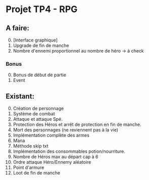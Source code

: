 # Projet TP4 - RPG

## A faire:


0)  [Interface graphique]
1) Upgrade de fin de manche
2) Nombre d'ennemi proportionnel au nombre de héro -> à check



### Bonus
0) Bonus de début de partie
1) Event 



## Existant:
0) Création de personnage
1) Système de combat
2) Attaque et attaque Spé.
3) Protection des Héros et arrêt de protection en fin de manche.
4) Mort des personnages (ne reviennent pas à la vie)
5) Implémentation complète des armes 
6) Mana
7) Méthode skip txt 
8) Implémentation des consommables potion/nourriture.
9) Nombre de Héros max au départ cap à 6
10) Ordre attaque Héro/Ennemy aléatoire
11) Point d'armure
12) Loot de fin de manche
